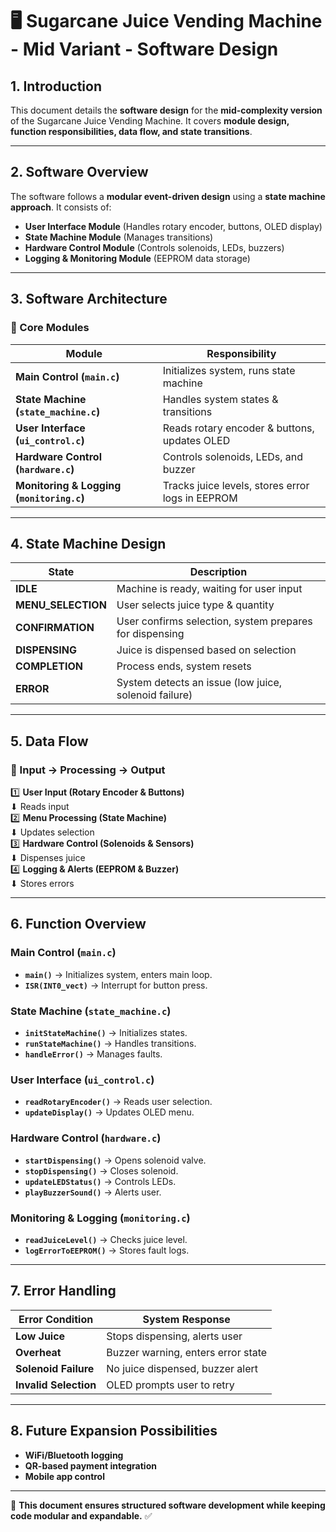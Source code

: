 # 🖥️ Sugarcane Juice Vending Machine - Mid Variant - Software Design

## **1. Introduction**
This document details the **software design** for the **mid-complexity version** of the Sugarcane Juice Vending Machine. It covers **module design, function responsibilities, data flow, and state transitions**.

---

## **2. Software Overview**
The software follows a **modular event-driven design** using a **state machine approach**. It consists of:
- **User Interface Module** (Handles rotary encoder, buttons, OLED display)
- **State Machine Module** (Manages transitions)
- **Hardware Control Module** (Controls solenoids, LEDs, buzzers)
- **Logging & Monitoring Module** (EEPROM data storage)

---

## **3. Software Architecture**
### **🔹 Core Modules**
| **Module** | **Responsibility** |
|------------|--------------------|
| **Main Control (`main.c`)** | Initializes system, runs state machine |
| **State Machine (`state_machine.c`)** | Handles system states & transitions |
| **User Interface (`ui_control.c`)** | Reads rotary encoder & buttons, updates OLED |
| **Hardware Control (`hardware.c`)** | Controls solenoids, LEDs, and buzzer |
| **Monitoring & Logging (`monitoring.c`)** | Tracks juice levels, stores error logs in EEPROM |

---

## **4. State Machine Design**
| **State** | **Description** |
|-----------|----------------|
| **IDLE** | Machine is ready, waiting for user input |
| **MENU_SELECTION** | User selects juice type & quantity |
| **CONFIRMATION** | User confirms selection, system prepares for dispensing |
| **DISPENSING** | Juice is dispensed based on selection |
| **COMPLETION** | Process ends, system resets |
| **ERROR** | System detects an issue (low juice, solenoid failure) |

---

## **5. Data Flow**
### **🔹 Input → Processing → Output**
1️⃣ **User Input (Rotary Encoder & Buttons)**  
   ⬇ Reads input  
2️⃣ **Menu Processing (State Machine)**  
   ⬇ Updates selection  
3️⃣ **Hardware Control (Solenoids & Sensors)**  
   ⬇ Dispenses juice  
4️⃣ **Logging & Alerts (EEPROM & Buzzer)**  
   ⬇ Stores errors  

---

## **6. Function Overview**
### **Main Control (`main.c`)**
- **`main()`** → Initializes system, enters main loop.
- **`ISR(INT0_vect)`** → Interrupt for button press.

### **State Machine (`state_machine.c`)**
- **`initStateMachine()`** → Initializes states.
- **`runStateMachine()`** → Handles transitions.
- **`handleError()`** → Manages faults.

### **User Interface (`ui_control.c`)**
- **`readRotaryEncoder()`** → Reads user selection.
- **`updateDisplay()`** → Updates OLED menu.

### **Hardware Control (`hardware.c`)**
- **`startDispensing()`** → Opens solenoid valve.
- **`stopDispensing()`** → Closes solenoid.
- **`updateLEDStatus()`** → Controls LEDs.
- **`playBuzzerSound()`** → Alerts user.

### **Monitoring & Logging (`monitoring.c`)**
- **`readJuiceLevel()`** → Checks juice level.
- **`logErrorToEEPROM()`** → Stores fault logs.

---

## **7. Error Handling**
| **Error Condition** | **System Response** |
|--------------------|---------------------|
| **Low Juice** | Stops dispensing, alerts user |
| **Overheat** | Buzzer warning, enters error state |
| **Solenoid Failure** | No juice dispensed, buzzer alert |
| **Invalid Selection** | OLED prompts user to retry |

---

## **8. Future Expansion Possibilities**
- **WiFi/Bluetooth logging**
- **QR-based payment integration**
- **Mobile app control**

---

🚀 **This document ensures structured software development while keeping code modular and expandable.** ✅

